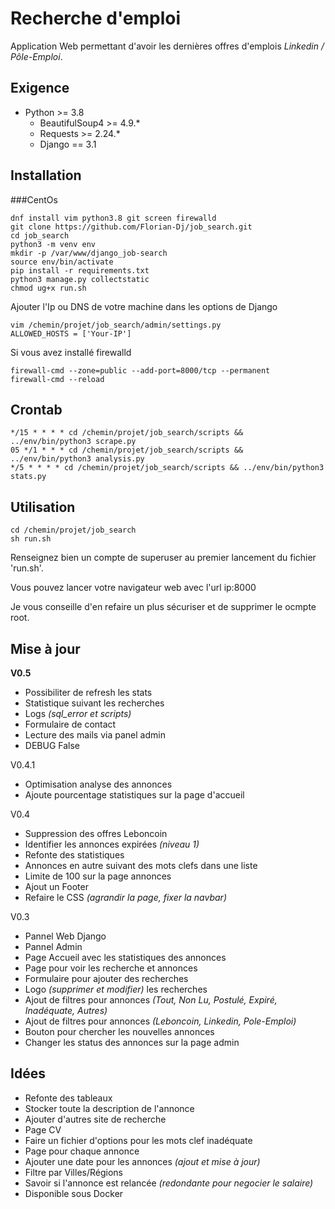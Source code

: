 # Recherche d'emploi
Application Web permettant d'avoir les dernières offres d'emplois *Linkedin / Pôle-Emploi*.

## Exigence
- Python >= 3.8
    - BeautifulSoup4 >= 4.9.*
    - Requests >= 2.24.*
    - Django == 3.1

## Installation

###CentOs
```
dnf install vim python3.8 git screen firewalld
git clone https://github.com/Florian-Dj/job_search.git
cd job_search
python3 -m venv env
mkdir -p /var/www/django_job-search
source env/bin/activate
pip install -r requirements.txt
python3 manage.py collectstatic
chmod ug+x run.sh
```
Ajouter l'Ip ou DNS de votre machine dans les options de Django
```
vim /chemin/projet/job_search/admin/settings.py
ALLOWED_HOSTS = ['Your-IP']
```
Si vous avez installé firewalld
```
firewall-cmd --zone=public --add-port=8000/tcp --permanent
firewall-cmd --reload
```

## Crontab
```
*/15 * * * * cd /chemin/projet/job_search/scripts && ../env/bin/python3 scrape.py
05 */1 * * * cd /chemin/projet/job_search/scripts && ../env/bin/python3 analysis.py
*/5 * * * * cd /chemin/projet/job_search/scripts && ../env/bin/python3 stats.py
```

## Utilisation
```
cd /chemin/projet/job_search
sh run.sh
```

Renseignez bien un compte de superuser au premier lancement du fichier 'run.sh'.

Vous pouvez lancer votre navigateur web avec l'url ip:8000

Je vous conseille d'en refaire un plus sécuriser et de supprimer le ocmpte root.

## Mise à jour
**V0.5**
- Possibiliter de refresh les stats
- Statistique suivant les recherches
- Logs *(sql_error et scripts)*
- Formulaire de contact
- Lecture des mails via panel admin
- DEBUG False

V0.4.1
- Optimisation analyse des annonces
- Ajoute pourcentage statistiques sur la page d'accueil

V0.4
- Suppression des offres Leboncoin
- Identifier les annonces expirées *(niveau 1)*
- Refonte des statistiques
- Annonces en autre suivant des mots clefs dans une liste
- Limite de 100 sur la page annonces
- Ajout un Footer
- Refaire le CSS *(agrandir la page, fixer la navbar)*

V0.3
- Pannel Web Django
- Pannel Admin
- Page Accueil avec les statistiques des annonces
- Page pour voir les recherche et annonces
- Formulaire pour ajouter des recherches
- Logo *(supprimer et modifier)* les recherches
- Ajout de filtres pour annonces  *(Tout, Non Lu, Postulé, Expiré, Inadéquate, Autres)*
- Ajout de filtres pour annonces *(Leboncoin, Linkedin, Pole-Emploi)*
- Bouton pour chercher les nouvelles annonces
- Changer les status des annonces sur la page admin

## Idées
- Refonte des tableaux
- Stocker toute la description de l'annonce
- Ajouter d'autres site de recherche
- Page CV
- Faire un fichier d'options pour les mots clef inadéquate
- Page pour chaque annonce
- Ajouter une date pour les annonces *(ajout et mise à jour)*
- Filtre par Villes/Régions
- Savoir si l'annonce est relancée *(redondante pour negocier le salaire)*
- Disponible sous Docker
